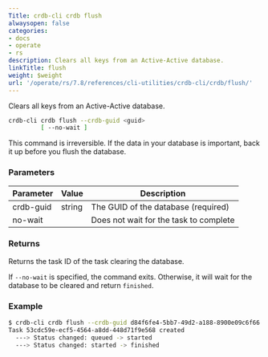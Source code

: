 ```yaml
---
Title: crdb-cli crdb flush
alwaysopen: false
categories:
- docs
- operate
- rs
description: Clears all keys from an Active-Active database.
linkTitle: flush
weight: $weight
url: '/operate/rs/7.8/references/cli-utilities/crdb-cli/crdb/flush/'
---
```


Clears all keys from an Active-Active database.

```sh
crdb-cli crdb flush --crdb-guid <guid>
         [ --no-wait ]
```

This command is irreversible. If the data in your database is important, back it up before you flush the database.

### Parameters

| Parameter           | Value  | Description                         |
|---------------------|--------|-------------------------------------|
| crdb-guid  | string | The GUID of the database (required) |
| no-wait             |        | Does not wait for the task to complete |

### Returns

Returns the task ID of the task clearing the database.

If `--no-wait` is specified, the command exits. Otherwise, it will wait for the database to be cleared and return `finished`.

### Example

```sh
$ crdb-cli crdb flush --crdb-guid d84f6fe4-5bb7-49d2-a188-8900e09c6f66
Task 53cdc59e-ecf5-4564-a8dd-448d71f9e568 created
  ---> Status changed: queued -> started
  ---> Status changed: started -> finished
```
